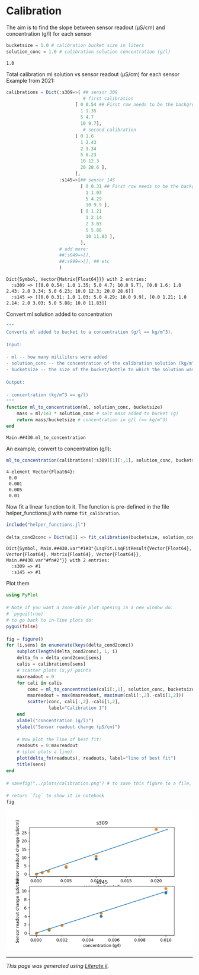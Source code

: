 # Calibration

The aim is to find the slope between sensor readout (μS/cm) and concentration (g/l) for each sensor

````julia
bucketsize = 1.0 # calibration bucket size in liters
solution_conc = 1.0 # calibration solution concentration (g/l)
````

````
1.0
````

Total calibration ml solution vs sensor readout (μS/cm) for each sensor
Example from 2021:

````julia
calibrations = Dict(:s309=>[ ## sensor 309
                             # first calibration
                          [ 0 0.54 ## First row needs to be the background reading!
                            1 1.35
                            5 4.7
                            10 9.7],
                             # second calibration
                          [ 0 1.6
                            1 2.43
                            2 3.34
                            5 6.23
                            10 12.3
                            20 28.6 ],
                          ],
                    :s145=>[## sensor 145
                            [ 0 0.31 ## First row needs to be the background reading!
                              1 1.03
                              5 4.29
                              10 9.9 ],
                            [ 0 1.21
                              1 2.14
                              2 3.03
                              5 5.88
                              10 11.83 ],
                            ],
                    # add more:
                    ##:s049=>[],
                    ##:s999=>[], ## etc
                    )
````

````
Dict{Symbol, Vector{Matrix{Float64}}} with 2 entries:
  :s309 => [[0.0 0.54; 1.0 1.35; 5.0 4.7; 10.0 9.7], [0.0 1.6; 1.0 2.43; 2.0 3.34; 5.0 6.23; 10.0 12.3; 20.0 28.6]]
  :s145 => [[0.0 0.31; 1.0 1.03; 5.0 4.29; 10.0 9.9], [0.0 1.21; 1.0 2.14; 2.0 3.03; 5.0 5.88; 10.0 11.83]]
````

Convert ml solution added to concentration

````julia
"""
Converts ml added to bucket to a concentration (g/l == kg/m^3).

Input:

- ml -- how many mililiters were added
- solution_conc -- the concentration of the calibration solution (kg/m^3 == g/l)
- bucketsize -- the size of the bucket/bottle to which the solution was added (l)

Output:

- concentration (kg/m^3 == g/l)
"""
function ml_to_concentration(ml, solution_conc, bucketsize)
    mass = ml/1e3 * solution_conc # salt mass added to bucket (g)
    return mass/bucketsize # concentration in g/l (== kg/m^3)
end
````

````
Main.##430.ml_to_concentration
````

An example, convert to concentration (g/l):

````julia
ml_to_concentration(calibrations[:s309][1][:,1], solution_conc, bucketsize)
````

````
4-element Vector{Float64}:
 0.0
 0.001
 0.005
 0.01
````

Now fit a linear function to it.  The function is pre-defined in the file helper_functions.jl with
name `fit_calibration`.

````julia
include("helper_functions.jl")

delta_cond2conc = Dict(a[1] => fit_calibration(bucketsize, solution_conc, a[2]...) for a in pairs(calibrations))
````

````
Dict{Symbol, Main.##430.var"#1#3"{LsqFit.LsqFitResult{Vector{Float64}, Vector{Float64}, Matrix{Float64}, Vector{Float64}}, Main.##430.var"#fn#2"}} with 2 entries:
  :s309 => #1
  :s145 => #1
````

Plot them

````julia
using PyPlot

# Note if you want a zoom-able plot opening in a new window do:
# `pygui(true)`
# to go back to in-line plots do:
pygui(false)

fig = figure()
for (i,sens) in enumerate(keys(delta_cond2conc))
    subplot(length(delta_cond2conc), 1, i)
    delta_fn = delta_cond2conc[sens]
    calis = calibrations[sens]
    # scatter plots (x,y) points
    maxreadout = 0
    for cali in calis
        conc = ml_to_concentration(cali[:,1], solution_conc, bucketsize)
        maxreadout = max(maxreadout, maximum(cali[:,2].-cali[1,2]))
        scatter(conc, cali[:,2].-cali[1,2],
                label="Calibration 1")
    end
    xlabel("concentration (g/l)")
    ylabel("Sensor readout change (μS/cm)")

    # Now plot the line of best fit:
    readouts = 0:maxreadout
    # (plot plots a line)
    plot(delta_fn(readouts), readouts, label="line of best fit")
    title(sens)
end

# savefig("../plots/calibration.png") # to save this figure to a file, useful for your presentation

# return `fig` to show it in notebook
fig

````

![](calibration.png)

---

*This page was generated using [Literate.jl](https://github.com/fredrikekre/Literate.jl).*

